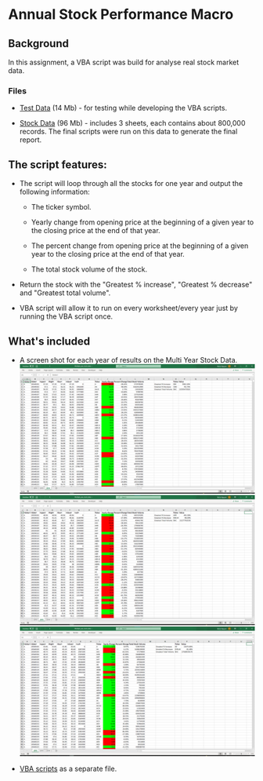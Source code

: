 # Annual Stock Performance Macro

## Background

In this assignment, a VBA script was build for analyse real stock market data.

### Files

* [Test Data](Resources/alphabetical_testing.xlsx) (14 Mb) - for testing while developing the VBA scripts.

* [Stock Data](Resources/Multiple_year_stock_data.xlsx) (96 Mb) - includes 3 sheets, each contains about 800,000 records. The final scripts were run on this data to generate the final report.


## The script features:

* The script will loop through all the stocks for one year and output the following information:

  * The ticker symbol.

  * Yearly change from opening price at the beginning of a given year to the closing price at the end of that year.

  * The percent change from opening price at the beginning of a given year to the closing price at the end of that year.

  * The total stock volume of the stock.

* Return the stock with the "Greatest % increase", "Greatest % decrease" and "Greatest total volume". 

* VBA script will allow it to run on every worksheet/every year just by running the VBA script once.

## What's included

* A screen shot for each year of  results on the Multi Year Stock Data.
![2014 screenshot](images/Screenshot2014.png)
![2015 screenshot](images/Screenshot2015.png)
![2016 screenshot](images/Screenshot2016.png)

* [VBA scripts](VBA_challenge.vb) as a separate file.

